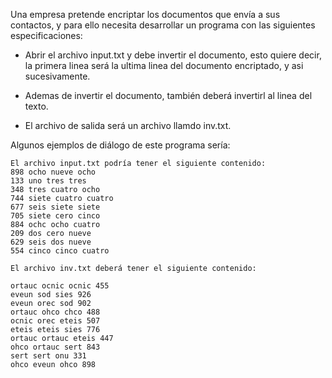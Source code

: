 Una empresa pretende encriptar los documentos que envía a sus contactos,
y para ello necesita desarrollar un programa con las siguientes
especificaciones:

* Abrir el archivo input.txt y debe invertir el documento, esto quiere
  decir, la primera linea será la ultima linea del documento encriptado,
  y asi sucesivamente.

* Ademas de invertir el documento, también deberá invertirl al linea del
  texto.

* El archivo de salida será un archivo llamdo inv.txt.

Algunos ejemplos de diálogo de este programa sería:

    
    El archivo input.txt podría tener el siguiente contenido:
    898 ocho nueve ocho
    133 uno tres tres
    348 tres cuatro ocho
    744 siete cuatro cuatro
    677 seis siete siete
    705 siete cero cinco
    884 ochc ocho cuatro
    209 dos cero nueve
    629 seis dos nueve
    554 cinco cinco cuatro

    El archivo inv.txt deberá tener el siguiente contenido:

    ortauc ocnic ocnic 455
    eveun sod sies 926
    eveun orec sod 902
    ortauc ohco chco 488
    ocnic orec eteis 507
    eteis eteis sies 776
    ortauc ortauc eteis 447
    ohco ortauc sert 843
    sert sert onu 331
    ohco eveun ohco 898
